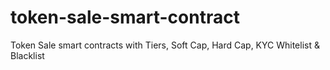 # token-sale-smart-contract
Token Sale smart contracts with Tiers, Soft Cap, Hard Cap, KYC Whitelist &amp; Blacklist
